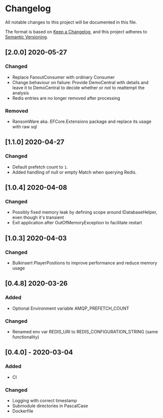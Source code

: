 # Changelog

All notable changes to this project will be documented in this file.

The format is based on [Keep a Changelog](https://keepachangelog.com/en/1.0.0/),
and this project adheres to [Semantic Versioning](https://semver.org/spec/v2.0.0.html).

## [2.0.0] 2020-05-27
### Changed
- Replace FanoutConsumer with ordinary Consumer
- Change behaviour on failure: Provide DemoCentral with details and leave it to DemoCentral to decide whether or not to reattempt the analysis
- Redis entries are no longer removed after processing
### Removed
- RansomWare aka. EFCore.Extensions package and replace its usage with raw sql

## [1.1.0] 2020-04-27
### Changed
- Default prefetch count to `1`.
- Added handling of null or empty Match when querying Redis.

## [1.0.4] 2020-04-08
### Changed
- Possibly fixed memory leak by defining scope around IDatabaseHelper, even though it's transient
- Exit application after OutOfMemoryException to facilitate restart

## [1.0.3] 2020-04-03
### Changed
- Bulkinsert PlayerPositions to improve performance and reduce memory usage


## [0.4.8] 2020-03-26
### Added
- Optional Environment variable AMQP_PREFETCH_COUNT

### Changed
- Renamed env var REDIS_URI to REDIS_CONFIGURATION_STRING (same functionality)


## [0.4.0] - 2020-03-04
### Added
- CI

### Changed
- Logging with correct timestamp
- Submodule directories in PascalCase
- Dockerfile
